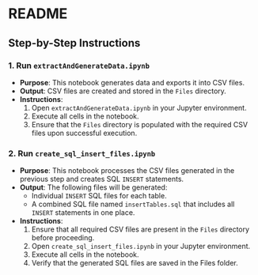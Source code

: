 # README

## Step-by-Step Instructions

### 1. Run `extractAndGenerateData.ipynb`

- **Purpose**: This notebook generates data and exports it into CSV files.
- **Output**: CSV files are created and stored in the `Files` directory.
- **Instructions**:
  1. Open `extractAndGenerateData.ipynb` in your Jupyter environment.
  2. Execute all cells in the notebook.
  3. Ensure that the `Files` directory is populated with the required CSV files upon successful execution.

### 2. Run `create_sql_insert_files.ipynb`

- **Purpose**: This notebook processes the CSV files generated in the previous step and creates SQL `INSERT` statements.
- **Output**: The following files will be generated:
  - Individual `INSERT` SQL files for each table.
  - A combined SQL file named `insertTables.sql` that includes all `INSERT` statements in one place.
- **Instructions**:
  1. Ensure that all required CSV files are present in the `Files` directory before proceeding.
  2. Open `create_sql_insert_files.ipynb` in your Jupyter environment.
  3. Execute all cells in the notebook.
  4. Verify that the generated SQL files are saved in the Files folder.
